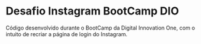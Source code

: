 # Desafio Instagram BootCamp DIO

Código desenvolvido durante o BootCamp da Digital Innovation One, com o intuito de recriar a página de login do Instagram.
